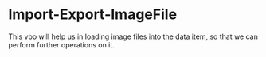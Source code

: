 # Import-Export-ImageFile

This vbo will help us in loading image files into the data item, so that we can perform further operations on it.
